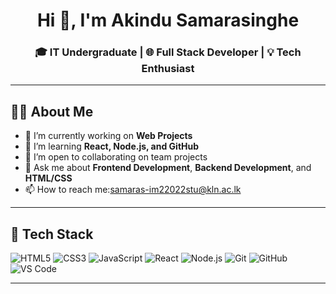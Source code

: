<h1 align="center">Hi 👋, I'm Akindu Samarasinghe</h1>
<h3 align="center">🎓 IT Undergraduate | 🌐 Full Stack Developer | 💡 Tech Enthusiast</h3>

---

## 🧑‍💻 About Me

- 🔭 I’m currently working on **Web Projects**
- 🌱 I’m learning **React, Node.js, and GitHub**
- 👯 I’m open to collaborating on team projects
- 💬 Ask me about **Frontend Development**, **Backend Development**, and **HTML/CSS**
- 📫 How to reach me:samaras-im22022stu@kln.ac.lk

---



## 🧰 Tech Stack

![HTML5](https://img.shields.io/badge/HTML5-E34F26?style=flat&logo=html5&logoColor=white)
![CSS3](https://img.shields.io/badge/CSS3-1572B6?style=flat&logo=css3&logoColor=white)
![JavaScript](https://img.shields.io/badge/JavaScript-F7DF1E?style=flat&logo=javascript&logoColor=black)
![React](https://img.shields.io/badge/React-20232A?style=flat&logo=react&logoColor=61DAFB)
![Node.js](https://img.shields.io/badge/Node.js-339933?style=flat&logo=node.js&logoColor=white)
![Git](https://img.shields.io/badge/Git-F05032?style=flat&logo=git&logoColor=white)
![GitHub](https://img.shields.io/badge/GitHub-181717?style=flat&logo=github&logoColor=white)
![VS Code](https://img.shields.io/badge/VSCode-007ACC?style=flat&logo=visual-studio-code&logoColor=white)

---





<!--
**akindu02/akindu02** is a ✨ _special_ ✨ repository because its `README.md` (this file) appears on your GitHub profile.

Here are some ideas to get you started:

- 🔭 I’m currently working on ...
- 🌱 I’m currently learning ...
- 👯 I’m looking to collaborate on ...
- 🤔 I’m looking for help with ...
- 💬 Ask me about ...
- 📫 How to reach me: ...
- 😄 Pronouns: ...
- ⚡ Fun fact: ...
-->
